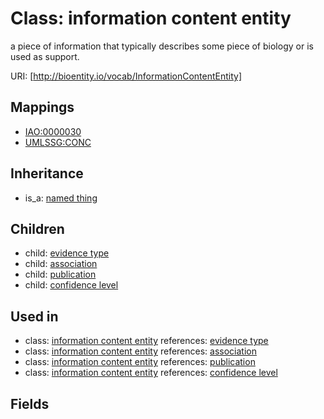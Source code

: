 # Class: information content entity


a piece of information that typically describes some piece of biology or is used as support.

URI: [http://bioentity.io/vocab/InformationContentEntity]
## Mappings

 * [IAO:0000030](http://purl.obolibrary.org/obo/IAO_0000030)
 * [UMLSSG:CONC](http://purl.obolibrary.org/obo/UMLSSG_CONC)
## Inheritance

 *  is_a: [named thing](NamedThing.md)
## Children

 *  child: [evidence type](EvidenceType.md)
 *  child: [association](Association.md)
 *  child: [publication](Publication.md)
 *  child: [confidence level](ConfidenceLevel.md)
## Used in

 *  class: [information content entity](InformationContentEntity.md) references: [evidence type](EvidenceType.md)
 *  class: [information content entity](InformationContentEntity.md) references: [association](Association.md)
 *  class: [information content entity](InformationContentEntity.md) references: [publication](Publication.md)
 *  class: [information content entity](InformationContentEntity.md) references: [confidence level](ConfidenceLevel.md)
## Fields

